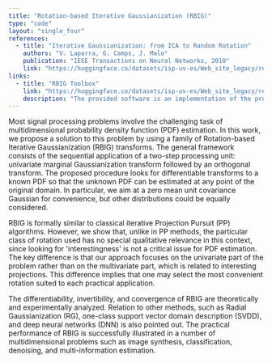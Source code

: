 ```yaml
---
title: "Rotation-based Iterative Gaussianization (RBIG)"
type: "code"
layout: "single_four"
references:
  - title: "Iterative Gaussianization: from ICA to Random Rotation"
    authors: "V. Laparra, G. Camps, J. Malo"
    publication: "IEEE Transactions on Neural Networks, 2010"
    link: "https://huggingface.co/datasets/isp-uv-es/Web_site_legacy/resolve/main/code/soft_feature/Laparra11.pdf"
links:
  - title: "RBIG Toolbox"
    link: "https://huggingface.co/datasets/isp-uv-es/Web_site_legacy/resolve/main/code/soft_feature/RBIG_toolbox.zip"
    description: "The provided software is an implementation of the proposed RBIG approach. See the file 'using_RBIG_example.m' included in the *.zip file for details."
---
```

Most signal processing problems involve the challenging task of multidimensional probability density function (PDF) estimation. In this work, we propose a solution to this problem by using a family of Rotation-based Iterative Gaussianization (RBIG) transforms. The general framework consists of the sequential application of a two-step processing unit: univariate marginal Gaussianization transform followed by an orthogonal transform. The proposed procedure looks for differentiable transforms to a known PDF so that the unknown PDF can be estimated at any point of the original domain. In particular, we aim at a zero mean unit covariance Gaussian for convenience, but other distributions could be equally considered.

RBIG is formally similar to classical iterative Projection Pursuit (PP) algorithms. However, we show that, unlike in PP methods, the particular class of rotation used has no special qualitative relevance in this context, since looking for 'interestingness' is not a critical issue for PDF estimation. The key difference is that our approach focuses on the univariate part of the problem rather than on the multivariate part, which is related to interesting projections. This difference implies that one may select the most convenient rotation suited to each practical application.

The differentiability, invertibility, and convergence of RBIG are theoretically and experimentally analyzed. Relation to other methods, such as Radial Gaussianization (RG), one-class support vector domain description (SVDD), and deep neural networks (DNN) is also pointed out. The practical performance of RBIG is successfully illustrated in a number of multidimensional problems such as image synthesis, classification, denoising, and multi-information estimation.
